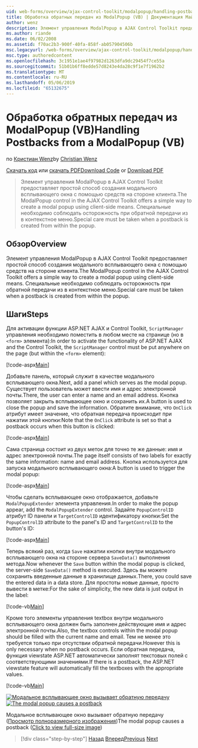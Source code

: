 ```yaml
---
uid: web-forms/overview/ajax-control-toolkit/modalpopup/handling-postbacks-from-a-modalpopup-vb
title: Обработка обратных передач из ModalPopup (VB) | Документация Майкрософт
author: wenz
description: Элемент управления ModalPopup в AJAX Control Toolkit предоставляет простой способ создания модального всплывающего окна с помощью средств на стороне клиента. Особое внимание следует принимать при терминалом...
ms.author: riande
ms.date: 06/02/2008
ms.assetid: f70ac2b3-900f-40fa-858f-ab057904506b
msc.legacyurl: /web-forms/overview/ajax-control-toolkit/modalpopup/handling-postbacks-from-a-modalpopup-vb
msc.type: authoredcontent
ms.openlocfilehash: 3c1951e1ae4f97982d1263dfa9dc29454f7ce55a
ms.sourcegitcommit: 51b01b6ff8edde57d8243e4da28c9f1e7f1962b2
ms.translationtype: MT
ms.contentlocale: ru-RU
ms.lasthandoff: 05/06/2019
ms.locfileid: "65132675"
---
```

# <a name="handling-postbacks-from-a-modalpopup-vb"></a><span data-ttu-id="030b4-104">Обработка обратных передач из ModalPopup (VB)</span><span class="sxs-lookup"><span data-stu-id="030b4-104">Handling Postbacks from a ModalPopup (VB)</span></span>

<span data-ttu-id="030b4-105">по [Кристиан Wenz](https://github.com/wenz)</span><span class="sxs-lookup"><span data-stu-id="030b4-105">by [Christian Wenz](https://github.com/wenz)</span></span>

<span data-ttu-id="030b4-106">[Скачать код](http://download.microsoft.com/download/2/4/0/24052038-f942-4336-905b-b60ae56f0dd5/ModalPopup3.vb.zip) или [скачать PDF](http://download.microsoft.com/download/b/6/a/b6ae89ee-df69-4c87-9bfb-ad1eb2b23373/modalpopup3VB.pdf)</span><span class="sxs-lookup"><span data-stu-id="030b4-106">[Download Code](http://download.microsoft.com/download/2/4/0/24052038-f942-4336-905b-b60ae56f0dd5/ModalPopup3.vb.zip) or [Download PDF](http://download.microsoft.com/download/b/6/a/b6ae89ee-df69-4c87-9bfb-ad1eb2b23373/modalpopup3VB.pdf)</span></span>

> <span data-ttu-id="030b4-107">Элемент управления ModalPopup в AJAX Control Toolkit предоставляет простой способ создания модального всплывающего окна с помощью средств на стороне клиента.</span><span class="sxs-lookup"><span data-stu-id="030b4-107">The ModalPopup control in the AJAX Control Toolkit offers a simple way to create a modal popup using client-side means.</span></span> <span data-ttu-id="030b4-108">Специальные необходимо соблюдать осторожность при обратной передачи из в контекстное меню.</span><span class="sxs-lookup"><span data-stu-id="030b4-108">Special care must be taken when a postback is created from within the popup.</span></span>

## <a name="overview"></a><span data-ttu-id="030b4-109">Обзор</span><span class="sxs-lookup"><span data-stu-id="030b4-109">Overview</span></span>

<span data-ttu-id="030b4-110">Элемент управления ModalPopup в AJAX Control Toolkit предоставляет простой способ создания модального всплывающего окна с помощью средств на стороне клиента.</span><span class="sxs-lookup"><span data-stu-id="030b4-110">The ModalPopup control in the AJAX Control Toolkit offers a simple way to create a modal popup using client-side means.</span></span> <span data-ttu-id="030b4-111">Специальные необходимо соблюдать осторожность при обратной передачи из в контекстное меню.</span><span class="sxs-lookup"><span data-stu-id="030b4-111">Special care must be taken when a postback is created from within the popup.</span></span>

## <a name="steps"></a><span data-ttu-id="030b4-112">Шаги</span><span class="sxs-lookup"><span data-stu-id="030b4-112">Steps</span></span>

<span data-ttu-id="030b4-113">Для активации функции ASP.NET AJAX и Control Toolkit, `ScriptManager` управления необходимо поместить в любом месте на странице (но в `<form>` элемента):</span><span class="sxs-lookup"><span data-stu-id="030b4-113">In order to activate the functionality of ASP.NET AJAX and the Control Toolkit, the `ScriptManager` control must be put anywhere on the page (but within the `<form>` element):</span></span>

[!code-aspx[Main](handling-postbacks-from-a-modalpopup-vb/samples/sample1.aspx)]

<span data-ttu-id="030b4-114">Добавьте панель, который служит в качестве модального всплывающего окна.</span><span class="sxs-lookup"><span data-stu-id="030b4-114">Next, add a panel which serves as the modal popup.</span></span> <span data-ttu-id="030b4-115">Существует пользователь может ввести имя и адрес электронной почты.</span><span class="sxs-lookup"><span data-stu-id="030b4-115">There, the user can enter a name and an email address.</span></span> <span data-ttu-id="030b4-116">Кнопка позволяет закрыть всплывающее окно и сохранить их.</span><span class="sxs-lookup"><span data-stu-id="030b4-116">A button is used to close the popup and save the information.</span></span> <span data-ttu-id="030b4-117">Обратите внимание, что `OnClick` атрибут имеет значение, что обратная передача происходит при нажатии этой кнопки:</span><span class="sxs-lookup"><span data-stu-id="030b4-117">Note that the `OnClick` attribute is set so that a postback occurs when this button is clicked:</span></span>

[!code-aspx[Main](handling-postbacks-from-a-modalpopup-vb/samples/sample2.aspx)]

<span data-ttu-id="030b4-118">Сама страница состоит из двух меток для точно те же данные: имя и адрес электронной почты.</span><span class="sxs-lookup"><span data-stu-id="030b4-118">The page itself consists of two labels for exactly the same information: name and email address.</span></span> <span data-ttu-id="030b4-119">Кнопка используется для запуска модального всплывающего окна:</span><span class="sxs-lookup"><span data-stu-id="030b4-119">A button is used to trigger the modal popup:</span></span>

[!code-aspx[Main](handling-postbacks-from-a-modalpopup-vb/samples/sample3.aspx)]

<span data-ttu-id="030b4-120">Чтобы сделать всплывающее окно отображается, добавьте `ModalPopupExtender` элемента управления.</span><span class="sxs-lookup"><span data-stu-id="030b4-120">In order to make the popup appear, add the `ModalPopupExtender` control.</span></span> <span data-ttu-id="030b4-121">Задайте `PopupControlID` атрибут ID панели и `TargetControlID` идентификатору кнопки:</span><span class="sxs-lookup"><span data-stu-id="030b4-121">Set the `PopupControlID` attribute to the panel's ID and `TargetControlID` to the button's ID:</span></span>

[!code-aspx[Main](handling-postbacks-from-a-modalpopup-vb/samples/sample4.aspx)]

<span data-ttu-id="030b4-122">Теперь всякий раз, когда `Save` нажатии кнопки внутри модального всплывающего окна на стороне сервера `SaveData()` выполнения метода.</span><span class="sxs-lookup"><span data-stu-id="030b4-122">Now whenever the `Save` button within the modal popup is clicked, the server-side `SaveData()` method is executed.</span></span> <span data-ttu-id="030b4-123">Здесь вы можете сохранить введенные данные в хранилище данных.</span><span class="sxs-lookup"><span data-stu-id="030b4-123">There, you could save the entered data in a data store.</span></span> <span data-ttu-id="030b4-124">Для простоты новые данные, просто вывести в метке:</span><span class="sxs-lookup"><span data-stu-id="030b4-124">For the sake of simplicity, the new data is just output in the label:</span></span>

[!code-vb[Main](handling-postbacks-from-a-modalpopup-vb/samples/sample5.vb)]

<span data-ttu-id="030b4-125">Кроме того элементы управления textbox внутри модального всплывающего окна должен быть заполнен действующие имя и адрес электронной почты.</span><span class="sxs-lookup"><span data-stu-id="030b4-125">Also, the textbox controls within the modal popup should be filled with the current name and email.</span></span> <span data-ttu-id="030b4-126">Тем не менее это требуется только при отсутствии обратной передачи.</span><span class="sxs-lookup"><span data-stu-id="030b4-126">However this is only necessary when no postback occurs.</span></span> <span data-ttu-id="030b4-127">Если обратная передача, функция viewstate ASP.NET автоматически заполнят текстовых полей с соответствующими значениями.</span><span class="sxs-lookup"><span data-stu-id="030b4-127">If there is a postback, the ASP.NET viewstate feature will automatically fill the textboxes with the appropriate values.</span></span>

[!code-vb[Main](handling-postbacks-from-a-modalpopup-vb/samples/sample6.vb)]

<span data-ttu-id="030b4-128">[![Модальное всплывающее окно вызывает обратную передачу](handling-postbacks-from-a-modalpopup-vb/_static/image2.png)](handling-postbacks-from-a-modalpopup-vb/_static/image1.png)</span><span class="sxs-lookup"><span data-stu-id="030b4-128">[![The modal popup causes a postback](handling-postbacks-from-a-modalpopup-vb/_static/image2.png)](handling-postbacks-from-a-modalpopup-vb/_static/image1.png)</span></span>

<span data-ttu-id="030b4-129">Модальное всплывающее окно вызывает обратную передачу ([Просмотр полноразмерного изображения](handling-postbacks-from-a-modalpopup-vb/_static/image3.png))</span><span class="sxs-lookup"><span data-stu-id="030b4-129">The modal popup causes a postback ([Click to view full-size image](handling-postbacks-from-a-modalpopup-vb/_static/image3.png))</span></span>

> [!div class="step-by-step"]
> <span data-ttu-id="030b4-130">[Назад](using-modalpopup-with-a-repeater-control-vb.md)
> [Вперед](positioning-a-modalpopup-vb.md)</span><span class="sxs-lookup"><span data-stu-id="030b4-130">[Previous](using-modalpopup-with-a-repeater-control-vb.md)
[Next](positioning-a-modalpopup-vb.md)</span></span>
